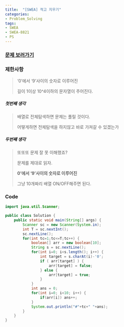```yaml
---
title:  "[SWEA] 적고 지우기"
categories:
- Problem_Solving
tags:
- SWEA
- SWEA-8821
- PS
---
```




### [문제 보러가기]( https://swexpertacademy.com/main/code/problem/problemDetail.do?contestProbId=AW37UDPKCgQDFATy&categoryId=AW37UDPKCgQDFATy&categoryType=CODE )



### 제한사항

>   ‘0’에서 ‘9’사이의 숫자로 이루어진 
>
> 길이 1이상 10^4이하의 문자열이 주어진다. 

##### 첫번째 생각

> 배열로 전체탐색하면 문제는 풀릴 것이다.
>
> 어떻게하면 전체탐색을 하지않고 바로 가져갈 수 있겠는가

##### 두번째 생각

> 또또또 문제 잘 못 이해했죠?
>
> 문제를 제대로 읽자.
>
> **0’에서 ‘9’사이의 숫자로 이루어진**
>
> 그냥 10개짜리 배열 ON/OFF해주면 된다.



### Code

```java
import java.util.Scanner;

public class Solution {
	public static void main(String[] args) {
		Scanner sc = new Scanner(System.in);
		int T = sc.nextInt();
		sc.nextLine();
		for(int tc=1;tc<=T;tc++) {
			boolean[] arr = new boolean[10];
			String s = sc.nextLine();
			for(int i=0; i<s.length(); i++) {
				int target = s.charAt(i)-'0';
				if ( arr[target] ) {
					arr[target] = false;
				} else {
					arr[target] = true;
				}
			}
			int ans = 0;
			for(int i=0; i<10; i++) {
				if(arr[i]) ans++;
			}
			System.out.println("#"+tc+" "+ans);
		}
	}
}

```

